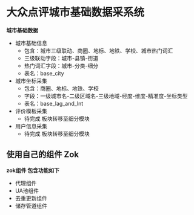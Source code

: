 # 大众点评城市基础数据采系统

**城市基础数据**

- 城市基础信息
    - 包含：城市三级联动、商圈、地标、地铁、学校、城市热门词汇
    - 三级联动字段：城市-县镇-街道
    - 热门词汇字段：城市-分类-细分
    - 表名：base_city
- 城市坐标采集
    - 包含：商圈、地标、地铁、学校
    - 字段：一级城市名-二级区域名-三级地域-经度-维度-精准度-坐标类型
    - 表名：base_lag_and_lnt
- 评价模板采集
    - 待完成  板块转移至细分模块
- 用户信息采集
    - 待完成  板块转移至细分模块



## 使用自己的组件 Zok

**zok组件 包含功能如下**
- 代理组件
- UA池组件
- 去重更新组件
- 储存管道组件




